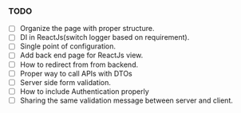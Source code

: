 ### TODO

- [ ] Organize the page with proper structure.
- [ ] DI in ReactJs(switch logger based on requirement).
- [ ] Single point of configuration.
- [ ] Add back end page for ReactJs view.
- [ ] How to redirect from from backend.
- [ ] Proper way to call APIs with DTOs
- [ ] Server side form validation.
- [ ] How to include Authentication properly
- [ ] Sharing the same validation message between server and client.